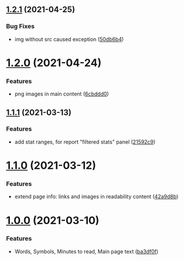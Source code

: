 ## [1.2.1](https://github.com/popstas/site-audit-seo-readability/compare/v1.2.0...v1.2.1) (2021-04-25)


### Bug Fixes

* img without src caused exception ([50db6b4](https://github.com/popstas/site-audit-seo-readability/commit/50db6b4))



# [1.2.0](https://github.com/popstas/site-audit-seo-readability/compare/v1.1.1...v1.2.0) (2021-04-24)


### Features

* png images in main content ([6cbddd0](https://github.com/popstas/site-audit-seo-readability/commit/6cbddd0))



## [1.1.1](https://github.com/popstas/site-audit-seo-readability/compare/v1.1.0...v1.1.1) (2021-03-13)


### Features

* add stat ranges, for report "filtered stats" panel ([21592c9](https://github.com/popstas/site-audit-seo-readability/commit/21592c9))



# [1.1.0](https://github.com/popstas/site-audit-seo-readability/compare/v1.0.0...v1.1.0) (2021-03-12)


### Features

* extend page info: links and images in readability content ([42a9d8b](https://github.com/popstas/site-audit-seo-readability/commit/42a9d8b))



# [1.0.0](https://github.com/popstas/site-audit-seo-readability/compare/ba3df0f...v1.0.0) (2021-03-10)


### Features

* Words, Symbols, Minutes to read, Main page text ([ba3df0f](https://github.com/popstas/site-audit-seo-readability/commit/ba3df0f))



